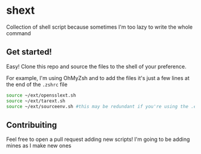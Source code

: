 # shext
Collection of shell script because sometimes I'm too lazy to write the whole command


## Get started!
Easy!
Clone this repo and source the files to the shell of your preference.

For example, I'm using OhMyZsh and to add the files it's just a few lines at the end of the `.zshrc` file

```bash
source ~/ext/opensslext.sh
source ~/ext/tarext.sh
source ~/ext/sourceenv.sh #this may be redundant if you're using the .env oh-my-zsh plugin but still sometimes I use it
```

## Contribuiting
Feel free to open a pull request adding new scripts! I'm going to be adding mines as I make new ones
